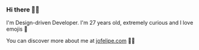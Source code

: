 ### Hi there 🖐🏼

I'm Design-driven Developer. I'm 27 years old, extremely curious and I love emojis 🧃

You can discover more about me at [jofelipe.com](https://jofelipe.com) 🤘🏼
